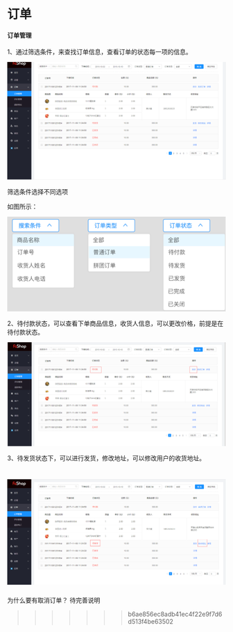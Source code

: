 # 订单

#### 订单管理

1、通过筛选条件，来查找订单信息，查看订单的状态每一项的信息。

![](./images/zhang_order_41..png)

筛选条件选择不同选项

如图所示：

![](./images/zhang_order_4.png)



2、待付款状态，可以查看下单商品信息，收货人信息，可以更改价格，前提是在待付款状态。

![](./images/zhang_order_21..png)



3、待发货状态下，可以进行发货，修改地址，可以修改用户的收货地址。

![](./images/zhang_order_51..png)
=======
为什么要有取消订单？ 待完善说明
>>>>>>> b6ae856ec8adb41ec4f22e9f7d6d513f4be63502
